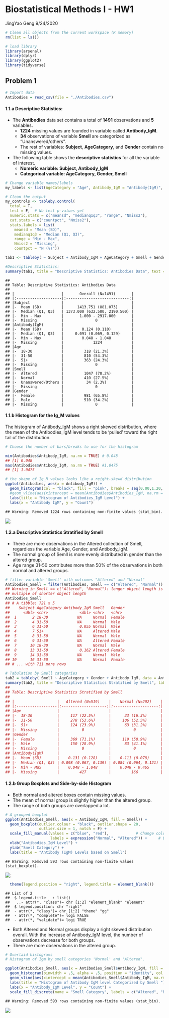 Biostatistical Methods I - HW1
================
JingYao Geng
9/24/2020

``` r
# Clean all objects from the current workspace (R memory) 
rm(list = ls())

# load library
library(arsenal)
library(dplyr)
library(ggplot2)
library(tidyverse)
```

## Problem 1

``` r
# Import data
Antibodies = read_csv(file = "./Antibodies.csv")
```

#### 1.1.a Descriptive Statistics:

  - The **Antibodies** data set contains a total of **1491**
    observations and **5** variables.
      - **1224** missing values are founded in variable called
        **Antibody\_IgM**.
      - **34** observations of variable **Smell** are categorized as
        “Unanswered/others”.
      - The rest of variables: **Subject**, **AgeCategory**, and
        **Gender** contain no missing values.
  - The following table shows the **descriptive statistics** for all the
    variable of interest.
      - **Numeric variable: Subject, Antibody\_IgM**
      - **Categorical variable: AgeCategory, Gender, Smell**

<!-- end list -->

``` r
# Change variable names/labels
my_labels <- list(AgeCategory = "Age", Antibody_IgM = "Antibody(IgM)", Smell = "Smell", Gender = "Gender")

# Clean the output
my_controls <- tableby.control(
  total = T,
  test = F,  # No test p-values yet
  numeric.stats = c("meansd", "medianq1q3", "range", "Nmiss2"),
  cat.stats = c("countpct", "Nmiss2"), 
  stats.labels = list(
    meansd = "Mean (SD)",
    medianq1q3 = "Median (Q1, Q3)",
    range = "Min - Max",
    Nmiss2 = "Missing",
    countpct = "N (%)"))

tab1 <- tableby( ~ Subject + Antibody_IgM + AgeCategory + Smell + Gender, data = Antibodies, control = my_controls)

#Descriptive Statistics:
summary(tab1, title = "Descriptive Statistics: Antibodies Data", text = T, labelTranslations = my_labels)
```

    ## 
    ## Table: Descriptive Statistics: Antibodies Data
    ## 
    ## |                     |       Overall (N=1491)       |
    ## |:--------------------|:----------------------------:|
    ## |Subject              |                              |
    ## |-  Mean (SD)         |      1413.751 (881.073)      |
    ## |-  Median (Q1, Q3)   | 1373.000 (632.500, 2190.500) |
    ## |-  Min - Max         |       1.000 - 2917.000       |
    ## |-  Missing           |              0               |
    ## |Antibody(IgM)        |                              |
    ## |-  Mean (SD)         |        0.124 (0.110)         |
    ## |-  Median (Q1, Q3)   |     0.091 (0.069, 0.129)     |
    ## |-  Min - Max         |        0.048 - 1.048         |
    ## |-  Missing           |             1224             |
    ## |Age                  |                              |
    ## |-  18-30             |         318 (21.3%)          |
    ## |-  31-50             |         810 (54.3%)          |
    ## |-  51+               |         363 (24.3%)          |
    ## |-  Missing           |              0               |
    ## |Smell                |                              |
    ## |-  Altered           |         1047 (70.2%)         |
    ## |-  Normal            |         410 (27.5%)          |
    ## |-  Unanswered/Others |          34 (2.3%)           |
    ## |-  Missing           |              0               |
    ## |Gender               |                              |
    ## |-  Female            |         981 (65.8%)          |
    ## |-  Male              |         510 (34.2%)          |
    ## |-  Missing           |              0               |

#### 1.1.b Histogram for the Ig\_M values

The histogram of Antibody\_IgM shows a right skewed distribution, where
the mean of the Antibodies\_IgM level tends to be ‘pulled’ toward the
right tail of the distribution.

``` r
# Choose the number of bars/breaks to use for the histogram

min(Antibodies$Antibody_IgM, na.rm = TRUE) # 0.048
## [1] 0.048
max(Antibodies$Antibody_IgM, na.rm = TRUE) #1.0475
## [1] 1.0475
```

``` r
# the shape of Ig_M values looks like a reight-skewd distribution
ggplot(Antibodies, aes(x = Antibody_IgM)) +
  geom_histogram(col = "black", fill = "pink", breaks = seq(0.00,1.20, 0.02)) +                      
  #geom_vline(aes(xintercept = mean(Antibodies$Antibodies_IgM, na.rm = T)), color = "red", linetype = "dashed", size = 2) +  
  labs(title = "Histogram of Antibodies_IgM Level") +                                              
  labs(x = "Antibody IgM", y = "Count")
```

    ## Warning: Removed 1224 rows containing non-finite values (stat_bin).

![](P8130_BM_HW1_files/figure-gfm/histgram-IgM-1.png)<!-- -->

#### 1.2.a Descriptive Statistics Stratified by Smell

  - There are more observations in the Altered collection of Smell,
    regardless the variable Age, Gender, and Antibody\_IgM.
  - The normal group of Semll is more evenly distributed in gender than
    the altered group.
  - Age range 31-50 contributes more than 50% of the observations in
    both normal and altered groups.

<!-- end list -->

``` r
# filter variable 'Smell' with outcomes "Altered" and "Normal"
Antibodies_Smell = filter(Antibodies, Smell == c("Altered", "Normal"))
## Warning in Smell == c("Altered", "Normal"): longer object length is not a
## multiple of shorter object length
Antibodies_Smell
## # A tibble: 721 x 5
##    Subject AgeCategory Antibody_IgM Smell   Gender
##      <dbl> <chr>              <dbl> <chr>   <chr> 
##  1       2 18-30             NA     Normal  Female
##  2       4 31-50             NA     Normal  Male  
##  3       6 31-50              0.055 Normal  Male  
##  4       7 51+               NA     Altered Male  
##  5       8 31-50             NA     Normal  Male  
##  6       9 31-50             NA     Altered Female
##  7      10 18-30             NA     Normal  Male  
##  8      13 31-50              0.162 Altered Female
##  9      14 31-50             NA     Normal  Male  
## 10      16 31-50             NA     Normal  Female
## # ... with 711 more rows

# Tabulation by Smell categories
tab2 = tableby( Smell ~ AgeCategory + Gender + Antibody_IgM, data = Antibodies_Smell, control = my_controls)
summary(tab2, title = "Descriptive Statistics Stratified by Smell", labelTranslations = my_labels, text = T, total = F)
## 
## Table: Descriptive Statistics Stratified by Smell
## 
## |                   |   Altered (N=519)    |    Normal (N=202)    |
## |:------------------|:--------------------:|:--------------------:|
## |Age                |                      |                      |
## |-  18-30           |     117 (22.5%)      |      33 (16.3%)      |
## |-  31-50           |     278 (53.6%)      |     106 (52.5%)      |
## |-  51+             |     124 (23.9%)      |      63 (31.2%)      |
## |-  Missing         |          0           |          0           |
## |Gender             |                      |                      |
## |-  Female          |     369 (71.1%)      |     119 (58.9%)      |
## |-  Male            |     150 (28.9%)      |      83 (41.1%)      |
## |-  Missing         |          0           |          0           |
## |Antibody(IgM)      |                      |                      |
## |-  Mean (SD)       |    0.131 (0.128)     |    0.111 (0.078)     |
## |-  Median (Q1, Q3) | 0.098 (0.067, 0.139) | 0.084 (0.064, 0.121) |
## |-  Min - Max       |    0.048 - 1.048     |    0.048 - 0.465     |
## |-  Missing         |         427          |         166          |
```

#### 1.2.b Group Boxplots and Side-by-side Histogram

  - Both normal and altered boxes contain missing values.
  - The mean of normal group is slightly higher than the altered group.
  - The range of both groups are overlapped a lot.

<!-- end list -->

``` r
# A grouped boxplot
ggplot(Antibodies_Smell, aes(x = Antibody_IgM, fill = Smell)) +
  geom_boxplot(outlier.colour = "black", outlier.shape = 20,
               outlier.size = 1, notch = F) +
  scale_fill_manual(values = c("blue", "red"),            # Change colors
                    labels = expression("Normal", "Altered")) +     # Edit legend labels       
  xlab("Antibodies_IgM Level") +
  ylab("Smell Category") +
  labs(title = "Antibody (IgM) Levels based on Smell")
```

    ## Warning: Removed 593 rows containing non-finite values (stat_boxplot).

![](P8130_BM_HW1_files/figure-gfm/boxplots-1.png)<!-- -->

``` r
  theme(legend.position = "right", legend.title = element_blank())
```

    ## List of 2
    ##  $ legend.title   : list()
    ##   ..- attr(*, "class")= chr [1:2] "element_blank" "element"
    ##  $ legend.position: chr "right"
    ##  - attr(*, "class")= chr [1:2] "theme" "gg"
    ##  - attr(*, "complete")= logi FALSE
    ##  - attr(*, "validate")= logi TRUE

  - Both Altered and Normal groups display a right skewed distribution
    overall. With the increase of Antibody\_IgM level, the number of
    observations decrease for both groups.
  - There are more observations in the altered group.

<!-- end list -->

``` r
# Overlaid histograms
# Histogram of Igm by smell categories 'Normal' and 'Altered'.

ggplot(Antibodies_Smell, aes(x = Antibodies_Smell$Antibody_IgM, fill = factor(Smell))) +
  geom_histogram(binwidth = .5, alpha = .5, position = "identity", col = "black", breaks = seq(0.00,1.10,0.01)) +
  geom_vline(aes(xintercept = mean(Antibodies_Smell$Antibody_IgM, na.rm = T)), color = "red", linetype = "dashed", size = 0.5) +                   
  labs(title = "Histogram of Antibody IgM level Categorized by Smell ") +                                             
  labs(x = "Antibody_IgM Level", y = "Count") + 
  scale_fill_discrete(name = "Smell Category", labels = c("Altered", "Normal"))  
```

    ## Warning: Removed 593 rows containing non-finite values (stat_bin).

![](P8130_BM_HW1_files/figure-gfm/side%20by%20side%20histgrams-1.png)<!-- -->
